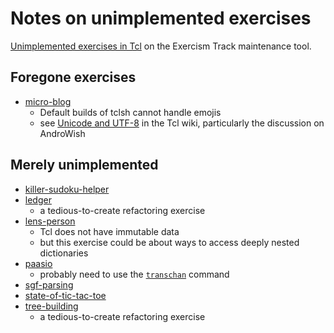 # Notes on unimplemented exercises

[Unimplemented exercises in Tcl][unimplemented] on the Exercism Track maintenance tool.

## Foregone exercises

* [micro-blog][micro-blog]
    - Default builds of tclsh cannot handle emojis
    - see [Unicode and UTF-8][tcl-unicode] in the Tcl wiki, particularly the discussion on AndroWish

## Merely unimplemented

* [killer-sudoku-helper][killer-sudoku-helper]
* [ledger][ledger]
    - a tedious-to-create refactoring exercise
* [lens-person][lens-person]
    - Tcl does not have immutable data
    - but this exercise could be about ways to access deeply nested dictionaries
* [paasio][paasio]
    - probably need to use the [`transchan`][transchan] command
* [sgf-parsing][sgf-parsing]
* [state-of-tic-tac-toe][state-of-tic-tac-toe]
* [tree-building][tree-building]
    - a tedious-to-create refactoring exercise


[unimplemented]: https://tracks.exercism.io/tcl/main/unimplemented
[lens-person]: https://github.com/exercism/problem-specifications/tree/master/exercises/lens-person
[micro-blog]: https://github.com/exercism/problem-specifications/tree/master/exercises/micro-blog
[tcl-unicode]: https://wiki.tcl-lang.org/page/Unicode+and+UTF-8
[ledger]: https://github.com/exercism/problem-specifications/tree/master/exercises/ledger
[paasio]: https://github.com/exercism/problem-specifications/tree/master/exercises/paasio
[sgf-parsing]: https://github.com/exercism/problem-specifications/tree/master/exercises/sgf-parsing
[tree-building]: https://github.com/exercism/problem-specifications/tree/master/exercises/tree-building
[killer-sudoku-helper]: https://github.com/exercism/problem-specifications/tree/master/exercises/killer-sudoku-helper
[state-of-tic-tac-toe]: https://github.com/exercism/problem-specifications/tree/master/exercises/state-of-tic-tac-toe
[transchan]: https://www.tcl-lang.org/man/tcl8.6/TclCmd/transchan.htm
